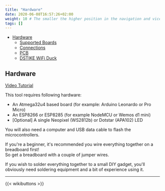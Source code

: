 ```yaml
---
title: "Hardware"
date: 2020-06-08T16:57:26+02:00
weight: 10 # The smaller the higher position in the navigation and vice versa
tags: []
---
```


- [Hardware](/wifiduck/hardware/hardware2)
  - [Supported Boards](/wifiduck/hardware/supportedboards)
  - [Connections](/wifiduck/hardware/connections)
  - [PCB](/wifiduck/hardware/pcb)
  - [DSTIKE WiFi Duck](/wifiduck/hardware/dstike)

## Hardware

[Video Tutorial](https://youtu.be/-Gmv98tUiYw)  

This tool requires following hardware:  
* An Atmega32u4 based board (for example: Arduino Leonardo or Pro Micro)  
* An ESP8266 or ESP8285 (for example NodeMCU or Wemos d1 mini)  
* [Optional] A single Neopixel (WS2812b) or Dotstar (APA102) LED

You will also need a computer and USB data cable to flash the microcontrollers.  

If you're a beginner,
it's recommended you wire everything together on a breadboard first!  
So get a breadboard with a couple of jumper wires.  

If you wish to solder everything together to a small DIY gadget,
you'll obviously need soldering equipment and a bit of experience using it.  

---

{{< wikibuttons >}}